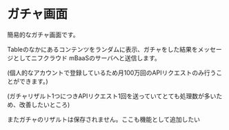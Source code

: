# ガチャ画面
簡易的なガチャ画面です。

Tableのなかにあるコンテンツをランダムに表示、ガチャをした結果をメッセージとしてニフクラウド mBaaSのサーバへと送信します。

(個人的なアカウントで登録しているため月100万回のAPIリクエストのみ行うことができます。)

(ガチャリザルト1つにつきAPIリクエスト1回を送っていてとても処理数が多いため、改善したいところ)

またガチャのリザルトは保存されません。ここも機能として追加したい
